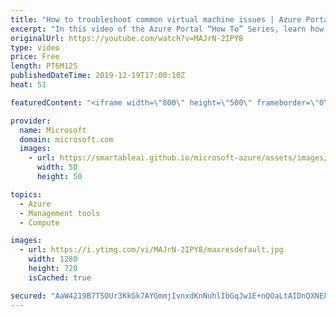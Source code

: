```yaml
---
title: "How to troubleshoot common virtual machine issues | Azure Portal Series"
excerpt: "In this video of the Azure Portal “How To” Series, learn how to troubleshoot common virtual machine issues using the diagnose and solve experience of the Azure Portal.    Try out these features in the Azure portal: https://portal.azure.com  Keep connected on Twitter: https://twitter.com/AzurePortal"
originalUrl: https://youtube.com/watch?v=MAJrN-2IPY8
type: video
price: Free
length: PT6M12S
publishedDateTime: 2019-12-19T17:00:10Z
heat: 51

featuredContent: "<iframe width=\"800\" height=\"500\" frameborder=\"0\" src=\"https://www.youtube.com/embed/MAJrN-2IPY8\" allow=\"accelerometer; autoplay; encrypted-media; gyroscope; picture-in-picture\" allowfullscreen></iframe>"

provider:
  name: Microsoft
  domain: microsoft.com
  images:
    - url: https://smartableai.github.io/microsoft-azure/assets/images/organizations/microsoft.com-50x50.jpg
      width: 50
      height: 50

topics:
  - Azure
  - Management tools
  - Compute

images:
  - url: https://i.ytimg.com/vi/MAJrN-2IPY8/maxresdefault.jpg
    width: 1280
    height: 720
    isCached: true

secured: "AaW4219B7TSOUr3KkGk7AYGmmjIvnxdKnNuhlIbGqJw1E+nQOaLtAIDnQXNEk5sxh/11kMUR4rgh8gnjiAYWwNYSolssj7GKVxoT3UrsH3x+H4kztwftD4mplew90AUEYoD41GBwyacs2vZ1X/HX6HDdDUhhtzRxWafpg5pKv3h66F9VgLNsC4eK5jmsgHzongClBRnh/2UzUgV1P0bofzltDNgQn3FMPnvH6/PsjiOlwBD8HUcfs5mtbgcljl7dHSvZobGbUGZqsBDxcl+dgIdsYh/3TW/9sdtpBv2f+97fCbgvpNdXml4VW1vsR1MQoYqPB/LM/wpl5g9nydhs1Cm6qUgxBiSRq7R9oDAdXfambFhzc29n2GdZGIWSriHRKYG/o6hTBZDuX+dL8/WldNMg92z7Aq6/ctruIRxzJBg=;7RwDqqH17+ehf0wiS104CQ=="
---
```


